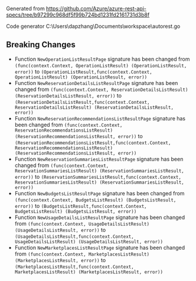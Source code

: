 
Generated from https://github.com/Azure/azure-rest-api-specs/tree/b97299c968df5f99b724bd1231fd2161731d3b8f

Code generator C:\Users\dapzhang\Documents\workspace\autorest.go

## Breaking Changes

- Function `NewOperationListResultPage` signature has been changed from `(func(context.Context, OperationListResult) (OperationListResult, error))` to `(OperationListResult,func(context.Context, OperationListResult) (OperationListResult, error))`
- Function `NewReservationDetailsListResultPage` signature has been changed from `(func(context.Context, ReservationDetailsListResult) (ReservationDetailsListResult, error))` to `(ReservationDetailsListResult,func(context.Context, ReservationDetailsListResult) (ReservationDetailsListResult, error))`
- Function `NewReservationRecommendationsListResultPage` signature has been changed from `(func(context.Context, ReservationRecommendationsListResult) (ReservationRecommendationsListResult, error))` to `(ReservationRecommendationsListResult,func(context.Context, ReservationRecommendationsListResult) (ReservationRecommendationsListResult, error))`
- Function `NewReservationSummariesListResultPage` signature has been changed from `(func(context.Context, ReservationSummariesListResult) (ReservationSummariesListResult, error))` to `(ReservationSummariesListResult,func(context.Context, ReservationSummariesListResult) (ReservationSummariesListResult, error))`
- Function `NewBudgetsListResultPage` signature has been changed from `(func(context.Context, BudgetsListResult) (BudgetsListResult, error))` to `(BudgetsListResult,func(context.Context, BudgetsListResult) (BudgetsListResult, error))`
- Function `NewUsageDetailsListResultPage` signature has been changed from `(func(context.Context, UsageDetailsListResult) (UsageDetailsListResult, error))` to `(UsageDetailsListResult,func(context.Context, UsageDetailsListResult) (UsageDetailsListResult, error))`
- Function `NewMarketplacesListResultPage` signature has been changed from `(func(context.Context, MarketplacesListResult) (MarketplacesListResult, error))` to `(MarketplacesListResult,func(context.Context, MarketplacesListResult) (MarketplacesListResult, error))`

